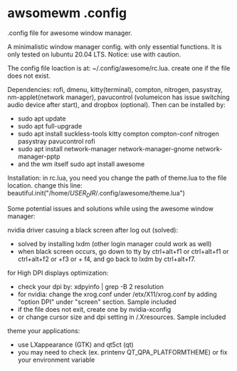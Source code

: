 # awsomewm .config

.config file for awesome window manager.

A minimalistic window manager config. with only essential functions.
It is only tested on lubuntu 20.04 LTS. Notice: use with caution.

The config file loaction is at: ~/.config/awesome/rc.lua. create one if the file does not exist. 

Dependencies: rofi, dmenu, kitty(terminal), compton, nitrogen, pasystray, nm-applet(network manager), pavucontrol (volumeicon has issue switching audio device after start), and dropbox (optional). Then can be installed by: 
- sudo apt update
- sudo apt full-upgrade
- sudo apt install suckless-tools kitty compton compton-conf nitrogen pasystray pavucontrol rofi
- sudo apt install network-manager network-manager-gnome network-manager-pptp
- and the wm itself sudo apt install awesome

Installation: in rc.lua, you need you change the path of theme.lua to the file location. change this line: beautiful.init("/home/$USER_DIR$/.config/awesome/theme.lua")

Some potential issues and solutions while using the awesome window manager:

nvidia driver casuing a black screen after log out (solved):
- solved by installing lxdm (other login manager could work as well)
- when black screen occurs, go down to tty by ctrl+alt+f1 or ctrl+alt+f1 or ctrl+alt+f2 or +f3 or + f4, and go back to lxdm by ctrl+alt+f7.

for High DPI displays optimization:
- check your dpi by: xdpyinfo | grep -B 2 resolution
- for nvidia: change the xrog.conf under /etx/X11/xrog.conf by adding "option DPI" under "screen" section. Sample included
- if the file does not exit, create one by nvidia-xconfig
- or change cursor size and dpi setting in /.Xresources. Sample included

theme your applications: 
- use LXappearance (GTK) and qt5ct (qt)
- you may need to check (ex. printenv QT_QPA_PLATFORMTHEME) or fix your environment variable 
